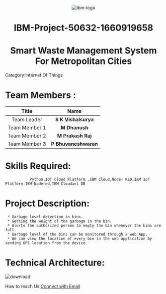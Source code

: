 <div align="center">
 
![ibm-logo](https://user-images.githubusercontent.com/114343907/200034051-59716054-bf8a-4512-8381-2d06199ebccb.jpg)
# IBM-Project-50632-1660919658

# Smart Waste Management System For Metropolitan Cities
</div>
Category:Internet Of Things

# Team Members :
|   **Title**   |      **Name**     |
|:-----------:|:-----------------:|
| Team Leader   |    **S K Vishalsurya**   |
| Team Member 1 |   **M Dhanush**  |
| Team Member 2 |  **M Prakash Raj**  |
| Team Member 3 | **P Bhuvaneshwaran** |

# Skills Required:
               Python,IOT Cloud Platform ,IBM Cloud,Node- RED,IBM IoT Platform,IBM Nodered,IBM Cloudant DB

# Project Description:

     * Garbage level detection in bins.     
     * Getting the weight of the garbage in the bin. 
     * Alerts the authorized person to empty the bin whenever the bins are full.
     * Garbage level of the bins can be monitored through a web App.
     * We can view the location of every bin in the web application by sending GPS location from the device.
     
# Technical Architecture:


  ![download](https://user-images.githubusercontent.com/114343907/200028498-b4fafe12-ec2b-4b99-b3dc-8039439193b1.png)

How to reach Us <a href = "mailto: vishalsuryaskcse2019@citchennai.net">Connect with Email</a>
